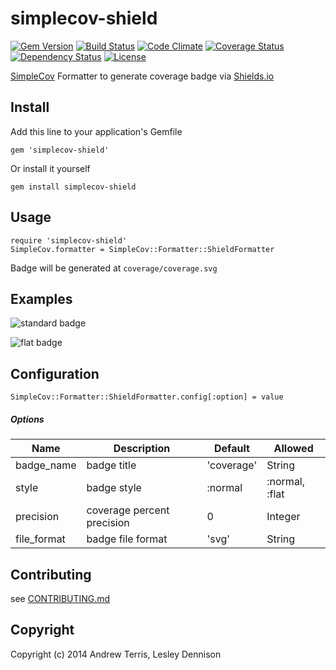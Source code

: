 # simplecov-shield

[![Gem Version](https://badge.fury.io/rb/simplecov-shield.svg)](http://badge.fury.io/rb/simplecov-shield)
[![Build Status](https://travis-ci.org/aterris/simplecov-shield.svg?branch=master)](https://travis-ci.org/aterris/simplecov-shield)
[![Code Climate](http://img.shields.io/codeclimate/github/aterris/simplecov-shield.svg)](https://codeclimate.com/github/aterris/simplecov-shield)
[![Coverage Status](https://img.shields.io/coveralls/aterris/simplecov-shield.svg)](https://coveralls.io/r/aterris/simplecov-shield?branch=master)
[![Dependency Status](https://gemnasium.com/aterris/simplecov-shield.svg)](https://gemnasium.com/aterris/simplecov-shield)
[![License](http://img.shields.io/badge/license-MIT-blue.svg)](LICENSE)

 
[SimpleCov](https://github.com/colszowka/simplecov) Formatter to generate coverage badge via [Shields.io](http://shields.io/)

## Install

Add this line to your application's Gemfile

```
gem 'simplecov-shield'
```

Or install it yourself

```
gem install simplecov-shield
```

## Usage

```
require 'simplecov-shield'
SimpleCov.formatter = SimpleCov::Formatter::ShieldFormatter
```

Badge will be generated at `coverage/coverage.svg`

## Examples

![standard badge](https://cdn.rawgit.com/aterris/simplecov-shield/master/spec/assets/coverage.svg)

![flat badge](https://cdn.rawgit.com/aterris/simplecov-shield/master/spec/assets/coverage-flat.svg)

## Configuration

````
SimpleCov::Formatter::ShieldFormatter.config[:option] = value
````

##### Options

| Name        | Description                 | Default    | Allowed          |
| ----------- | --------------------------- | ---------- | ---------------- |
| badge_name  | badge title                 | 'coverage' | String           |
| style       | badge style                 | :normal    | :normal, :flat   |
| precision   | coverage percent precision  | 0          | Integer          |
| file_format | badge file format           | 'svg'      | String           |

## Contributing

see [CONTRIBUTING.md](CONTRIBUTING.md)

## Copyright

Copyright (c) 2014 Andrew Terris, Lesley Dennison
